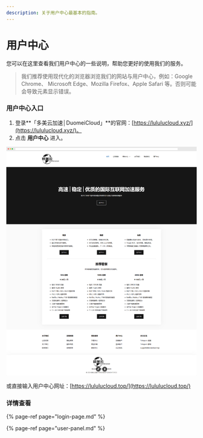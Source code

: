 ```yaml
---
description: 关于用户中心最基本的指南。
---
```


# 用户中心

您可以在这里查看我们用户中心的一些说明，帮助您更好的使用我们的服务。

> 我们推荐使用现代化的浏览器浏览我们的网站与用户中心，例如：Google Chrome、 Microsoft Edge、Mozilla Firefox、Apple Safari 等。否则可能会导致元素显示错误。

### 用户中心入口

1. 登录**「多美云加速│DuomeiCloud」**的官网：[https://lululucloud.xyz/](https://lululucloud.xyz/)。
2. 点击 **用户中心** 进入。

![&#x591A;&#x7F8E;&#x4E91;&#x52A0;&#x901F;&#x2502;&#x5B98;&#x7F51;&#x9996;&#x9875;](../../.gitbook/assets/duomeicloud_home.png)

或直接输入用户中心网址：[https://lululucloud.top/](https://lululucloud.top/)

### 详情查看

{% page-ref page="login-page.md" %}

{% page-ref page="user-panel.md" %}

